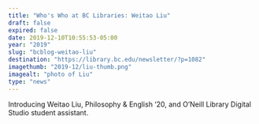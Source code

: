 ```yaml
---
title: "Who's Who at BC Libraries: Weitao Liu"
draft: false
expired: false
date: 2019-12-10T10:55:53-05:00
year: "2019"
slug: "bcblog-weitao-liu"
destination: "https://library.bc.edu/newsletter/?p=1082"
imagethumb: "2019-12/liu-thumb.png"
imagealt: "photo of Liu"
type: "news"
---
```


Introducing Weitao Liu, Philosophy & English ‘20, and O’Neill Library Digital Studio student assistant.